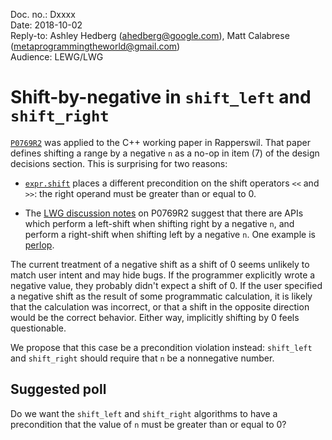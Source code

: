 Doc. no.: Dxxxx  
Date: 2018-10-02  
Reply-to: Ashley Hedberg (ahedberg@google.com), Matt Calabrese (metaprogrammingtheworld@gmail.com)  
Audience: LEWG/LWG

# Shift-by-negative in `shift_left` and `shift_right`

[`P0769R2`](http://wg21.link/P0769R2) was applied to the C++ working paper in
Rapperswil. That paper defines shifting a range by a negative `n` as a no-op in
item (7) of the design decisions section. This is surprising for two reasons:

-   [`expr.shift`](http://eel.is/c++draft/expr.shift) places a different precondition on the shift operators `<<` and `>>`: the right operand must be greater than or equal to 0.

-   The [LWG discussion notes](http://wiki.edg.com/bin/view/Wg21rapperswil2018/LWGP0769) on P0769R2 suggest that there are APIs which perform a left-shift when shifting right by a negative `n`, and perform a right-shift when shifting left by a negative `n`. One example is [perlop](https://perldoc.perl.org/perlop.html#Shift-Operators).

The current treatment of a negative shift as a shift of 0 seems unlikely to match user intent and may hide bugs. If the programmer explicitly wrote a negative value, they probably didn't expect a shift of 0. If the user specified a negative shift as the result of some programmatic calculation, it is likely that the calculation was incorrect, or that a shift in the opposite direction would be the correct behavior. Either way, implicitly shifting by 0 feels questionable.

We propose that this case be a precondition violation instead: `shift_left` and `shift_right` should require that `n` be a nonnegative number.

## Suggested poll

Do we want the `shift_left` and `shift_right` algorithms to have a precondition that the value of `n` must be greater than or equal to 0?
